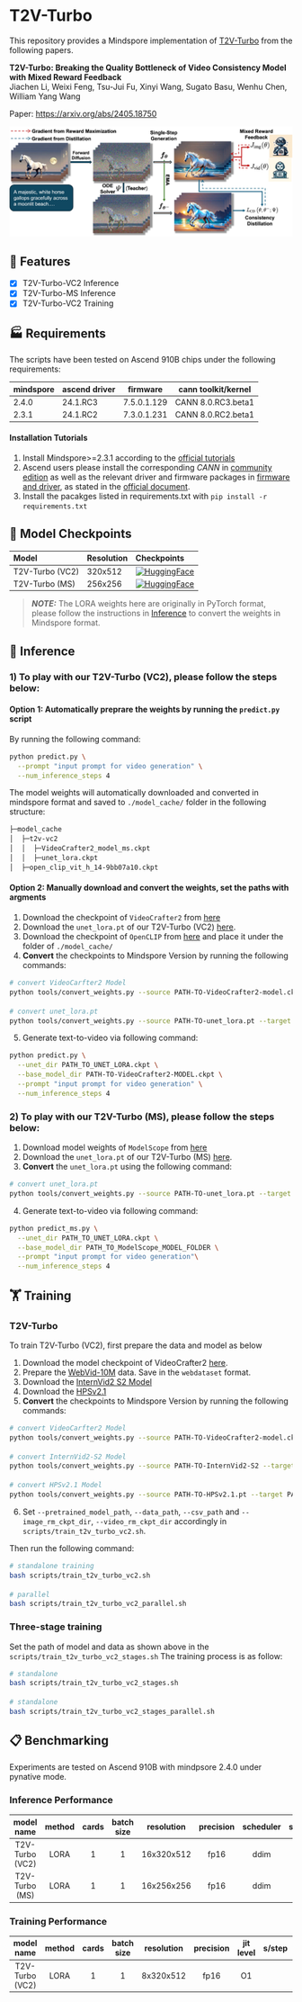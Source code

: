 # T2V-Turbo

This repository provides a Mindspore implementation of [T2V-Turbo](https://github.com/Ji4chenLi/t2v-turbo) from the following papers.

**T2V-Turbo: Breaking the Quality Bottleneck of Video Consistency Model with Mixed Reward Feedback**  
Jiachen Li, Weixi Feng, Tsu-Jui Fu, Xinyi Wang, Sugato Basu, Wenhu Chen, William Yang Wang

Paper: https://arxiv.org/abs/2405.18750

![T2V-Turbo](assets/teasers/v1-pipeline.jpg)


## 📌 Features

- [x] T2V-Turbo-VC2 Inference
- [x] T2V-Turbo-MS Inference
- [x] T2V-Turbo-VC2 Training

## 🏭 Requirements

The scripts have been tested on Ascend 910B chips under the following requirements:

| mindspore | ascend driver | firmware | cann toolkit/kernel |
| --------- | ------------- | -------- | ------------------- |
| 2.4.0  | 24.1.RC3 | 7.5.0.1.129 | CANN 8.0.RC3.beta1 |
| 2.3.1  | 24.1.RC2 | 7.3.0.1.231 |	CANN 8.0.RC2.beta1 |

#### Installation Tutorials

1. Install Mindspore>=2.3.1 according to the [official tutorials](https://www.mindspore.cn/install)
2. Ascend users please install the corresponding *CANN* in [community edition](https://www.hiascend.com/developer/download/community/result?module=cann&cann=8.0.RC3.beta1) as well as the relevant driver and firmware packages in [firmware and driver](https://www.hiascend.com/hardware/firmware-drivers/community), as stated in the [official document](https://www.mindspore.cn/install/#%E5%AE%89%E8%A3%85%E6%98%87%E8%85%BEai%E5%A4%84%E7%90%86%E5%99%A8%E9%85%8D%E5%A5%97%E8%BD%AF%E4%BB%B6%E5%8C%85).
3. Install the pacakges listed in requirements.txt with `pip install -r requirements.txt`


## 🎯 Model Checkpoints

|Model|Resolution|Checkpoints|
|:---------|:---------|:--------|
|T2V-Turbo (VC2)|320x512|[![HuggingFace](https://img.shields.io/badge/%F0%9F%A4%97%20Hugging%20Face-Model-blue)](https://huggingface.co/jiachenli-ucsb/T2V-Turbo-VC2/blob/main/unet_lora.pt) |
|T2V-Turbo (MS)|256x256|[![HuggingFace](https://img.shields.io/badge/%F0%9F%A4%97%20Hugging%20Face-Model-blue)](https://huggingface.co/jiachenli-ucsb/T2V-Turbo-MS/blob/main/unet_lora.pt) |

> **_NOTE:_**  The LORA weights here are originally in PyTorch format, please follow the instructions in [Inference](#-inference) to convert the weights in Mindspore format.


## 🚀 Inference

### 1) To play with our **T2V-Turbo (VC2)**, please follow the steps below:

#### Option 1: Automatically preprare the weights by running the `predict.py` script

By running the following command:

```bash
python predict.py \
  --prompt "input prompt for video generation" \
  --num_inference_steps 4
```

The model weights will automatically downloaded and converted in mindspore format and saved to `./model_cache/` folder in the following structure:

```bash
├─model_cache
│  ├─t2v-vc2
│  │  ├─VideoCrafter2_model_ms.ckpt
│  │  ├─unet_lora.ckpt
│  ├─open_clip_vit_h_14-9bb07a10.ckpt
```

#### Option 2: Manually download and convert the weights, set the paths with argments

1. Download the checkpoint of `VideoCrafter2` from [here](https://huggingface.co/VideoCrafter/VideoCrafter2/blob/main/model.ckpt)
2. Download the `unet_lora.pt` of our T2V-Turbo (VC2) [here](https://huggingface.co/jiachenli-ucsb/T2V-Turbo-VC2/blob/main/unet_lora.pt).
3. Download the checkpoint of `OpenCLIP` from [here](https://download.mindspore.cn/toolkits/mindone/videocomposer/model_weights/open_clip_vit_h_14-9bb07a10.ckpt) and place it under the folder of `./model_cache/`
4. **Convert** the checkpoints to Mindspore Version by running the following commands:

```bash
# convert VideoCarfter2 Model
python tools/convert_weights.py --source PATH-TO-VideoCrafter2-model.ckpt --target PATH-TO-VideoCrafter2-MODEL.ckpt --type vc2

# convert unet_lora.pt
python tools/convert_weights.py --source PATH-TO-unet_lora.pt --target PATH_TO_UNET_LORA.ckpt --type lora
```

5. Generate text-to-video via following command:
```bash
python predict.py \
  --unet_dir PATH_TO_UNET_LORA.ckpt \
  --base_model_dir PATH-TO-VideoCrafter2-MODEL.ckpt \
  --prompt "input prompt for video generation" \
  --num_inference_steps 4
```

### 2) To play with our T2V-Turbo (MS), please follow the steps below:

1. Download model weights of `ModelScope` from [here](https://huggingface.co/ali-vilab/text-to-video-ms-1.7b)
2. Download the `unet_lora.pt` of our T2V-Turbo (MS) [here](https://huggingface.co/jiachenli-ucsb/T2V-Turbo-MS/blob/main/unet_lora.pt).
3. **Convert** the `unet_lora.pt` using the following command:

```bash
# convert unet_lora.pt
python tools/convert_weights.py --source PATH-TO-unet_lora.pt --target PATH-TO-unet_lora.ckpt --type lora
```

4. Generate text-to-video via following command:
```bash
python predict_ms.py \
  --unet_dir PATH_TO_UNET_LORA.ckpt \
  --base_model_dir PATH_TO_ModelScope_MODEL_FOLDER \
  --prompt "input prompt for video generation"\
  --num_inference_steps 4
```

## 🏋️ Training

### T2V-Turbo
To train T2V-Turbo (VC2), first prepare the data and model as below
1. Download the model checkpoint of VideoCrafter2 [here](https://huggingface.co/VideoCrafter/VideoCrafter2/blob/main/model.ckpt).
2. Prepare the [WebVid-10M](https://github.com/m-bain/webvid) data. Save in the `webdataset` format.
3. Download the [InternVid2 S2 Model](https://huggingface.co/OpenGVLab/InternVideo2-CLIP-1B-224p-f8) 
4. Download the [HPSv2.1](https://huggingface.co/xswu/HPSv2/blob/main/HPS_v2.1_compressed.pt)
5. **Convert** the checkpoints to Mindspore Version by running the following commands:

```bash
# convert VideoCarfter2 Model
python tools/convert_weights.py --source PATH-TO-VideoCrafter2-model.ckpt --target PATH-TO-VideoCrafter2-model-ms.ckpt --type vc2

# convert InternVid2-S2 Model
python tools/convert_weights.py --source PATH-TO-InternVid2-S2 --target PATH-TO-unet_lora.ckpt --type internvid

# convert HPSv2.1 Model
python tools/convert_weights.py --source PATH-TO-HPSv2.1.pt --target PATH-TO-unet_lora.ckpt --type hps
```

6. Set `--pretrained_model_path`, `--data_path`, `--csv_path` and `--image_rm_ckpt_dir`, `--video_rm_ckpt_dir` accordingly in `scripts/train_t2v_turbo_vc2.sh`.

Then run the following command:
```bash
# standalone training
bash scripts/train_t2v_turbo_vc2.sh

# parallel
bash scripts/train_t2v_turbo_vc2_parallel.sh
```

### Three-stage training

Set the path of model and data as shown above in the `scripts/train_t2v_turbo_vc2_stages.sh`
The training process is as follow:

```bash
# standalone
bash scripts/train_t2v_turbo_vc2_stages.sh

# standalone
bash scripts/train_t2v_turbo_vc2_stages_parallel.sh
```


## 📋 Benchmarking

Experiments are tested on Ascend 910B with mindpsore 2.4.0 under pynative mode.

### Inference Performance

| model name | method | cards | batch size | resolution | precision | scheduler | steps | jit level | s/step | video/s | recipe |
| :--------: | :----: | :---: | :--------: | :--------: | :-------: | :-------: | :---: | :-------: | :----: | :-----: | :----: |
| T2V-Turbo (VC2) | LORA | 1 | 1 | 16x320x512 | fp16 | ddim | 4 | O1 | | | [yaml](./configs/inference_t2v_512_v2.0.yaml) |
| T2V-Turbo (MS)  | LORA | 1 | 1 | 16x256x256 | fp16 | ddim | 4 | O1 | | | [yaml](./configs/inference_t2v_512_v2.0.yaml) |

### Training Performance

| model name | method | cards | batch size | resolution | precision | jit level | s/step | video/s |
| :--------: | :----: | :---: | :--------: | :--------: | :-------: | :-------: | :----: | :-----: |
| T2V-Turbo (VC2) | LORA | 1 | 1 | 8x320x512 | fp16 | O1 | | |